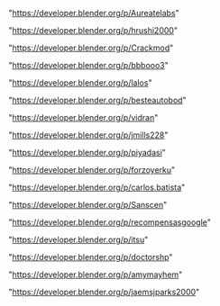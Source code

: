"https://developer.blender.org/p/Aureatelabs"

"https://developer.blender.org/p/hrushi2000"

"https://developer.blender.org/p/Crackmod"

"https://developer.blender.org/p/bbbooo3"

"https://developer.blender.org/p/lalos"

"https://developer.blender.org/p/besteautobod"

"https://developer.blender.org/p/vidran"

"https://developer.blender.org/p/jmills228"

"https://developer.blender.org/p/piyadasi"

"https://developer.blender.org/p/forzoyerku"

"https://developer.blender.org/p/carlos.batista"

"https://developer.blender.org/p/Sanscen"

"https://developer.blender.org/p/recompensasgoogle"

"https://developer.blender.org/p/itsu"

"https://developer.blender.org/p/doctorshp"

"https://developer.blender.org/p/amymayhem"

 
"https://developer.blender.org/p/jaemsjparks2000"


 
